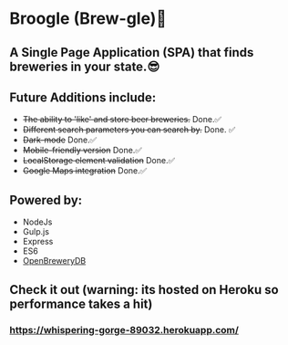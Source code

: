 # Broogle (Brew-gle)🍺

## A Single Page Application (SPA) that finds breweries in your state.😎

## Future Additions include:
* ~~The ability to 'like' and store beer breweries.~~ Done.✅
* ~~Different search parameters you can search by.~~ Done. ✅
* ~~Dark-mode~~ Done.✅
* ~~Mobile-friendly version~~ Done.✅
* ~~LocalStorage element validation~~ Done.✅
*   ~~Google Maps integration~~ Done.✅

## Powered by:
* NodeJs
* Gulp.js
* Express
* ES6
* [OpenBreweryDB](https://www.openbrewerydb.org/)



## Check it out (warning: its hosted on Heroku so performance takes a hit)
### https://whispering-gorge-89032.herokuapp.com/
